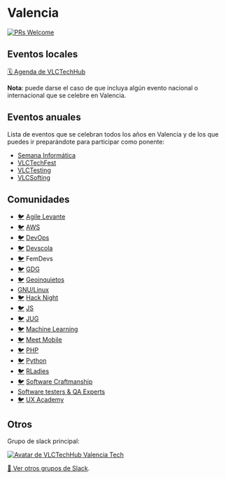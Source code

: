 # Valencia

[![PRs Welcome](https://img.shields.io/badge/PRs-welcome-brightgreen.svg)](CONTRIBUTING.md)

## Eventos locales

[:spiral_calendar: Agenda de VLCTechHub](https://vlctechhub.org/events/upcoming?view=list)

**Nota**: puede darse el caso de que incluya algún evento nacional o internacional que se celebre en Valencia.

## Eventos anuales

Lista de eventos que se celebran todos los años en Valencia y de los que puedes ir preparándote para participar como ponente:

* [Semana Informática](https://www.semanainformatica.com)
* [VLCTechFest](https://vlctechfest.org)
* [VLCTesting](https://vlctesting.es)
* [VLCSofting](https://www.vlcsofting.es)

## Comunidades

* [:bird:](http://twitter.com/AgileLevante) [Agile Levante](https://www.meetup.com/es-ES/Agile-Levante/)
* [:bird:](http://twitter.com/awsvalenciaes) [AWS](https://www.meetup.com/es-ES/AWS-Valencia/)
* [:bird:](http://twitter.com/valenciadevops) [DevOps](https://www.meetup.com/es-ES/Valencia-DevOps)
* [:bird:](http://twitter.com/devscola) [Devscola](https://www.meetup.com/es-ES/Aprende-a-programar-en-Valencia/)
* [:bird:](https://twitter.com/FemDevs) FemDevs
* [:bird:](https://twitter.com/gdgvalencia) [GDG](https://www.meetup.com/es-ES/GDGValencia)
* [:bird:](http://twitter.com/geoinquietosvlc) [Geoinquietos](https://www.meetup.com/es-ES/Geoinquietos-Valencia)
* [GNU/Linux](https://gnulinuxvalencia.org)
* [:bird:](http://twitter.com/HackNightVLC) [Hack Night](https://www.meetup.com/es-ES/HackNight-Valencia)
* [:bird:](https://twitter.com/vlcjs) [JS](https://www.meetup.com/es-ES/ValenciaJS)
* [:bird:](https://twitter.com/vlc_jug) [JUG](https://www.meetup.com/es-ES/ValenciaJUG)
* [:bird:](http://twitter.com/mlvlc) [Machine Learning](https://www.meetup.com/es-ES/Machine-Learning-Valencia)
* [:bird:](https://twitter.com/meetmobileVLC) [Meet Mobile](https://www.meetup.com/es-ES/http-meetmobile-es)
* [:bird:](http://twitter.com/phpvalencia) [PHP](https://www.meetup.com/es-ES/PHP-Valencia)
* [:bird:](http://twitter.com/python_vlc/) [Python](https://www.meetup.com/es-ES/Python-Valencia-Meetup)
* [:bird:](https://twitter.com/RLadiesValencia) [RLadies](https://www.meetup.com/rladies-valencia/)
* [:bird:](https://twitter.com/VLCSwCraft) [Software Craftmanship](https://www.meetup.com/es-ES/Valencia-Software-Craftsmanship/)
* [Software testers & QA Experts](https://www.meetup.com/es-ES/Software-Testers-and-QA-Experts-of-Valencia)
* [:bird:](https://twitter.com/UXacademy_es) [UX Academy](http://www.meetup.com/es/UX-Academy-Valencia)

## Otros

Grupo de slack principal:

[![Avatar de VLCTechHub](https://avatars.slack-edge.com/2016-04-11/33573232800_c98ce207c6c6dbf94f5b_102.png) Valencia Tech](https://slack.vlctechhub.org/)

[:eyes: Ver otros grupos de Slack](https://github.com/comunidad-tecnologica/awesome-spanish-slack-dev-groups).
